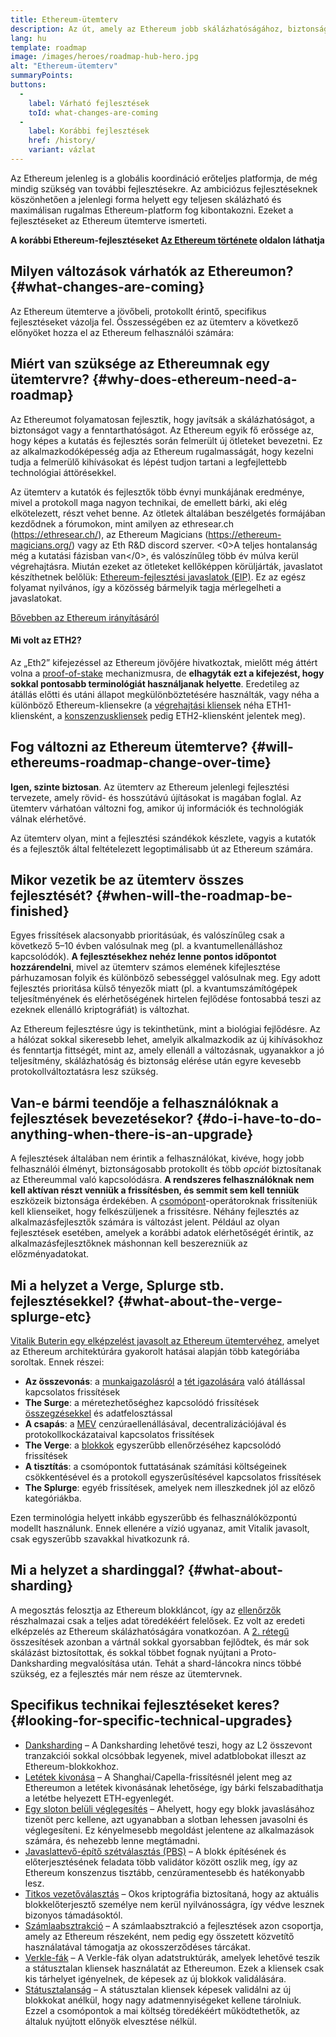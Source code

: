 ```yaml
---
title: Ethereum-ütemterv
description: Az út, amely az Ethereum jobb skálázhatóságához, biztonságához és fenntarthatóságához vezet.
lang: hu
template: roadmap
image: /images/heroes/roadmap-hub-hero.jpg
alt: "Ethereum-ütemterv"
summaryPoints:
buttons:
  - 
    label: Várható fejlesztések
    toId: what-changes-are-coming
  - 
    label: Korábbi fejlesztések
    href: /history/
    variant: vázlat
---
```


Az Ethereum jelenleg is a globális koordináció erőteljes platformja, de még mindig szükség van további fejlesztésekre. Az ambiciózus fejlesztéseknek köszönhetően a jelenlegi forma helyett egy teljesen skálázható és maximálisan rugalmas Ethereum-platform fog kibontakozni. Ezeket a fejlesztéseket az Ethereum ütemterve ismerteti.

**A korábbi Ethereum-fejlesztéseket [Az Ethereum története](/history/) oldalon láthatja**

## Milyen változások várhatók az Ethereumon? {#what-changes-are-coming}

Az Ethereum ütemterve a jövőbeli, protokollt érintő, specifikus fejlesztéseket vázolja fel. Összességében ez az ütemterv a következő előnyöket hozza el az Ethereum felhasználói számára:

<CardGrid>
  <RoadmapActionCard
    href="/roadmap/scaling"
    title="Olcsóbb tranzakciók"
    image="scaling"
    description="Rollups are too expensive and rely on centralized components, causing users to place too much trust in their operators. The roadmap includes fixes for both of these problems."
    buttonText="More on reducing fees"
  />
  <RoadmapActionCard
    href="/roadmap/security"
    title="Még nagyobb biztonság"
    image="security"
    description="Ethereum is already very secure but it can be made even stronger, ready to withstand all kinds of attack far into the future."
    buttonText="More on security"
  />
  <RoadmapActionCard
    href="/roadmap/user-experience"
    title="Jobb felhasználói élmény"
    image="userExperience"
    description="More support for smart contract wallets and light-weight nodes will make using Ethereum simpler and safer."
    buttonText="More on user experience"
  />
  <RoadmapActionCard
    href="/roadmap/future-proofing"
    title="Időtálló fejlesztések"
    image="futureProofing"
    description="Ethereum researchers and developers are solving tomorrow's problems today, readying the network for future generations."
    buttonText="More on future proofing"
  />
</CardGrid>

## Miért van szüksége az Ethereumnak egy ütemtervre? {#why-does-ethereum-need-a-roadmap}

Az Ethereumot folyamatosan fejlesztik, hogy javítsák a skálázhatóságot, a biztonságot vagy a fenntarthatóságot. Az Ethereum egyik fő erőssége az, hogy képes a kutatás és fejlesztés során felmerült új ötleteket bevezetni. Ez az alkalmazkodóképesség adja az Ethereum rugalmasságát, hogy kezelni tudja a felmerülő kihívásokat és lépést tudjon tartani a legfejlettebb technológiai áttörésekkel.

<RoadmapImageContent title="Hogyan határozzák meg az ütemtervet">

Az ütemterv a kutatók és fejlesztők több évnyi munkájának eredménye, mivel a protokoll maga nagyon technikai, de emellett bárki, aki elég elkötelezett, részt vehet benne. Az ötletek általában beszélgetés formájában kezdődnek a fórumokon, mint amilyen az ethresear.ch (https://ethresear.ch/), az Ethereum Magicians (https://ethereum-magicians.org/) vagy az Eth R&D discord szerver. <0>A teljes hontalanság még a kutatási fázisban van</0>, és valószínűleg több év múlva kerül végrehajtásra. Miután ezeket az ötleteket kellőképpen körüljárták, javaslatot készíthetnek belőlük: [Ethereum-fejlesztési javaslatok (EIP)](https://eips.ethereum.org/). Ez az egész folyamat nyilvános, így a közösség bármelyik tagja mérlegelheti a javaslatokat.

[Bővebben az Ethereum irányításáról](/governance/)

</RoadmapImageContent>

<InfoBanner mb={8}>
  <h4 style={{ marginTop: 0 }}>Mi volt az ETH2?</h4>

  <p>Az „Eth2” kifejezéssel az Ethereum jövőjére hivatkoztak, mielőtt még áttért volna a <a href="/glossary/#pos">proof-of-stake</a> mechanizmusra, de <strong>elhagyták ezt a kifejezést, hogy sokkal pontosabb terminológiát használjanak helyette</strong>. Eredetileg az átállás előtti és utáni állapot megkülönböztetésére használták, vagy néha a különböző Ethereum-kliensekre (a <a href="/glossary/#execution-client">végrehajtási kliensek</a> néha ETH1-kliensként, a <a href="/glossary/#consensus-client">konszenzuskliensek</a> pedig ETH2-kliensként jelentek meg).</p>

</InfoBanner>

## Fog változni az Ethereum ütemterve? {#will-ethereums-roadmap-change-over-time}

**Igen, szinte biztosan**. Az ütemterv az Ethereum jelenlegi fejlesztési tervezete, amely rövid- és hosszútávú újításokat is magában foglal. Az ütemterv várhatóan változni fog, amikor új információk és technológiák válnak elérhetővé.

Az ütemterv olyan, mint a fejlesztési szándékok készlete, vagyis a kutatók és a fejlesztők által feltételezett legoptimálisabb út az Ethereum számára.

## Mikor vezetik be az ütemterv összes fejlesztését? {#when-will-the-roadmap-be-finished}

Egyes frissítések alacsonyabb prioritásúak, és valószínűleg csak a következő 5–10 évben valósulnak meg (pl. a kvantumellenálláshoz kapcsolódók). **A fejlesztésekhez nehéz lenne pontos időpontot hozzárendelni**, mivel az ütemterv számos elemének kifejlesztése párhuzamosan folyik és különböző sebességgel valósulnak meg. Egy adott fejlesztés prioritása külső tényezők miatt (pl. a kvantumszámítógépek teljesítményének és elérhetőségének hirtelen fejlődése fontosabbá teszi az ezeknek ellenálló kriptográfiát) is változhat.

Az Ethereum fejlesztésre úgy is tekinthetünk, mint a biológiai fejlődésre. Az a hálózat sokkal sikeresebb lehet, amelyik alkalmazkodik az új kihívásokhoz és fenntartja fittségét, mint az, amely ellenáll a változásnak, ugyanakkor a jó teljesítmény, skálázhatóság és biztonság elérése után egyre kevesebb protokollváltoztatásra lesz szükség.

## Van-e bármi teendője a felhasználóknak a fejlesztések bevezetésekor? {#do-i-have-to-do-anything-when-there-is-an-upgrade}

A fejlesztések általában nem érintik a felhasználókat, kivéve, hogy jobb felhasználói élményt, biztonságosabb protokollt és több <i>opciót</i> biztosítanak az Ethereummal való kapcsolódásra. **A rendszeres felhasználóknak nem kell aktívan részt venniük a frissítésben, és semmit sem kell tenniük** eszközeik biztonsága érdekében. A [csomópont](/glossary/#node)-operátoroknak frissíteniük kell klienseiket, hogy felkészüljenek a frissítésre. Néhány fejlesztés az alkalmazásfejlesztők számára is változást jelent. Például az olyan fejlesztések esetében, amelyek a korábbi adatok elérhetőségét érintik, az alkalmazásfejlesztőknek máshonnan kell beszerezniük az előzményadatokat.

## Mi a helyzet a Verge, Splurge stb. fejlesztésekkel? {#what-about-the-verge-splurge-etc}

[Vitalik Buterin egy elképzelést javasolt az Ethereum ütemtervéhez](https://twitter.com/VitalikButerin/status/1741190491578810445), amelyet az Ethereum architektúrára gyakorolt hatásai alapján több kategóriába soroltak. Ennek részei:

- **Az összevonás**: a [munkaigazolásról](/glossary/#pow) a [tét igazolására](/glossary/#pos) való átállással kapcsolatos frissítések
- **The Surge**: a méretezhetőséghez kapcsolódó frissítések [összegzésekkel](/glossary/#rollups) és adatfelosztással
- **A csapás**: a [MEV](/glossary/#mev) cenzúraellenállásával, decentralizációjával és protokollkockázataival kapcsolatos frissítések
- **The Verge**: a [blokkok](/glossary/#block) egyszerűbb ellenőrzéséhez kapcsolódó frissítések
- **A tisztítás**: a csomópontok futtatásának számítási költségeinek csökkentésével és a protokoll egyszerűsítésével kapcsolatos frissítések
- **The Splurge**: egyéb frissítések, amelyek nem illeszkednek jól az előző kategóriákba.

Ezen terminológia helyett inkább egyszerűbb és felhasználóközpontú modellt használunk. Ennek ellenére a vízió ugyanaz, amit Vitalik javasolt, csak egyszerűbb szavakkal hivatkozunk rá.

## Mi a helyzet a shardinggal? {#what-about-sharding}

A megosztás felosztja az Ethereum blokkláncot, így az [ellenőrzők](/glossary/#validator) részhalmazai csak a teljes adat töredékéért felelősek. Ez volt az eredeti elképzelés az Ethereum skálázhatóságára vonatkozóan. A [2. rétegű](/glossary/#layer-2) összesítések azonban a vártnál sokkal gyorsabban fejlődtek, és már sok skálázást biztosítottak, és sokkal többet fognak nyújtani a Proto-Danksharding megvalósítása után. Tehát a shard-láncokra nincs többé szükség, ez a fejlesztés már nem része az ütemtervnek.

## Specifikus technikai fejlesztéseket keres? {#looking-for-specific-technical-upgrades}

- [Danksharding](/roadmap/danksharding) – A Danksharding lehetővé teszi, hogy az L2 összevont tranzakciói sokkal olcsóbbak legyenek, mivel adatblobokat illeszt az Ethereum-blokkokhoz.
- [Letétek kivonása](/staking/withdrawals) – A Shanghai/Capella-frissítésnél jelent meg az Ethereumon a letétek kivonásának lehetősége, így bárki felszabadíthatja a letétbe helyezett ETH-egyenlegét.
- [Egy sloton belüli véglegesítés](/roadmap/single-slot-finality) – Ahelyett, hogy egy blokk javaslásához tizenöt perc kellene, azt ugyanabban a slotban lehessen javasolni és véglegesíteni. Ez kényelmesebb megoldást jelentene az alkalmazások számára, és nehezebb lenne megtámadni.
- [Javaslattevő-építő szétválasztás (PBS)](/roadmap/pbs) – A blokk építésének és előterjesztésének feladata több validátor között oszlik meg, így az Ethereum konszenzus tisztább, cenzúramentesebb és hatékonyabb lesz.
- [Titkos vezetőválasztás](/roadmap/secret-leader-election) – Okos kriptográfia biztosítaná, hogy az aktuális blokkelőterjesztő személye nem kerül nyilvánosságra, így védve lesznek bizonyos támadásoktól.
- [Számlaabsztrakció](/roadmap/account-abstraction) – A számlaabsztrakció a fejlesztések azon csoportja, amely az Ethereum részeként, nem pedig egy összetett közvetítő használatával támogatja az okosszerződéses tárcákat.
- [Verkle-fák](/roadmap/verkle-trees) – A Verkle-fák olyan adatstruktúrák, amelyek lehetővé teszik a státusztalan kliensek használatát az Ethereumon. Ezek a kliensek csak kis tárhelyet igényelnek, de képesek az új blokkok validálására.
- [Státusztalanság](/roadmap/statelessness) – A státusztalan kliensek képesek validálni az új blokkokat anélkül, hogy nagy adatmennyiségeket kellene tárolniuk. Ezzel a csomópontok a mai költség töredékéért működtethetők, az általuk nyújtott előnyök elvesztése nélkül.
